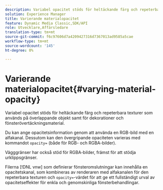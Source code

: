 ```yaml
---
description: Variabel opacitet stöds för heltäckande färg och repeterbara texturer som används på överlappande objekt samt för dekorationer och fönsterövertäckningsmaterial.
solution: Experience Manager
title: Varierande materialopacitet
feature: Dynamic Media Classic,SDK/API
role: Utvecklare,Affärsledare
translation-type: tm+mt
source-git-commit: f6c97606d7a4209427316d7367013ad9585a5cae
workflow-type: tm+mt
source-wordcount: '145'
ht-degree: 0%

---
```



# Varierande materialopacitet{#varying-material-opacity}

Variabel opacitet stöds för heltäckande färg och repeterbara texturer som används på överlappande objekt samt för dekorationer och fönsterövertäckningsmaterial.

Du kan ange opacitetsinformation genom att använda en RGB-bild med en alfakanal. Dessutom kan den övergripande opaciteten varieras med kommandot `opacity=` (både för RGB- och RGBA-bilder).

Vägggränser har också stöd för RGBA-bilder, främst för att stödja urklippsgränser.

Filerna [!DNL vnw] som definierar fönsteromslutningar kan innehålla en opacitetskanal, som kombineras av renderaren med alfakanalen för den repeterbara texturen och `opacity=`-värdet för att ge ett fullständigt urval av opacitetseffekter för enkla och genomskinliga fönsterbehandlingar.
